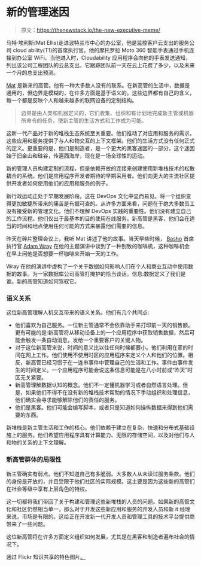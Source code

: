 # 新的管理迷因

> 原文：<https://thenewstack.io/the-new-executive-meme/>

马特·埃利斯(Mat Ellis)走进波特兰市中心的办公室，他是监控客户云支出的服务公司 cloud ability(T1)的首席执行官。他的摩托罗拉 Moto 360 智能手表通过手机连接到办公室 WiFi。当他进入时，Cloudability 应用程序会向他的手表发送通知，列出该公司工程团队的云总支出。它跟踪团队前一天在云上花费了多少，以及未来一个月的总支出预测。

[Mat](https://twitter.com/matellis) 是新来的高管。他有一种大多数人没有的联系。在新高管的生活中，数据是通用的，但边界是模糊的，在许多方面是基于语义的。这些边界都有自己的含义，每一个都是反映个人和越来越多的联网设备的定制结构。

> 边界是由人类和机器定义的，它们收集、组织和有计划地完成新主管或机器所命令的任务，使新主管的生活方式和工作成为可能。

这新一代产品对于新的堆栈生态系统至关重要。他们推动了对应用和服务的需求，这些应用和服务提供了与人和物交互的上下文框架。他们的生活方式没有任何正式的定义。更重要的是，他们是制造者，是一个更大的黑客迷因的一部分，这个迷因始于旧金山和硅谷，传遍西海岸，现在是一场全球性的运动。

新的管理人员构建定制的流程，但是依赖开放的连接来创建使用新堆栈技术的松散耦合的系统。他们是应用程序开发者期待的早期采用者。他们向更大的主流社区提供开发者如何使用他们的应用和服务的例子。

新行政运动正处于早期发展阶段。这在 DevOps 文化中显而易见。将一个组织变得更加敏捷所带来的痛苦是有据可查的。从许多方面来看，问题在于绝大多数员工没有接受新的管理文化。他们不理解 DevOps 实践的重要性。他们没有建立自己的工作流程。他们仅出于最基本的目的使用在线服务。新高管是黑客，他们会在适当的时间和地点使用任何可能的方式来暴露他们需要的信息。

昨天在碎片整理会议上，我听 Mat 讲述了他的故事。当天早些时候， [Basho](http://basho.com) 首席执行官 [Adam Wray](https://twitter.com/adamjwray) 在他的主题演讲中谈到了一种别致的咖啡机，这种咖啡机会在早上问他是否想要一杯咖啡来开始一天的工作。

Wray 在他的演讲中虚构了一个关于数据如何影响人们在个人和商业互动中使用数据的故事。为一家数据库公司高管打掩护的恰当谈话。信息:数据定义了我们是谁。新的高管知道如何驾驭它。

### 语义关系

这位新高管理解人机交互带来的语义关系。他们有几个共同点:

*   他们喜欢为自己服务。一位新主管通常不会依靠助手来打印前一天的销售额。更有可能的是:新高管将从移动设备上的一个应用程序中获取销售数据，然后可能会触发一条自动消息，发给一个重要客户的关键人物。
*   对于这位新高管来说，时间的意义比以往任何时候都要小。他们利用在家的时间在网上工作。他们使用不使用时区的应用程序来定义个人和他们的位置。相反，新高管已经习惯于在一连串事件中管理自己的生活和工作。事件由事件发生的时间定义。一个应用程序可能会说这条信息可能是在八小时前或“昨天”时区无关紧要。
*   新高管理解数据认知的概念。他们不一定懂机器学习或者自然语言处理。但是，如果他们不得不在没有新的堆栈技术帮助的情况下手动组织和处理信息，他们确实会寻求能够解除他们的责任的服务。
*   他们是黑客。他们可能会编写脚本，或者只是知道如何操纵数据来得到他们需要的东西。

新堆栈是新主管生活和工作的核心。他们依赖于建立在复杂、快速和分布式基础设施上的服务。他们希望应用程序具有计算能力、无限的存储空间，以及对他们与人和物的关系的上下文理解。

### 新高管群体的局限性

新主管确实有弱点。他们不知道自己有多脆弱。大多数人从未读过服务条款。他们的身份是开放的，并且受限于他们社区的实际规模。这主要是因为这些新的高管们在社会等级中享有上层角色的特权。

这一切都将我们带回了关于构建和管理这些新堆栈的人员的问题。如果新的高管文化和社区仍然相当单一，那么对于开发这些新应用和服务的开发人员和新 it 经理来说，市场是有限的。这给正在开发新一代开发人员和管理工具的技术平台提供商带来了一些问题。

这位新高管将在许多方面定义组织如何发展，尤其是在黑客和制造者遍布社会的情况下。

通过 Flickr 知识共享的特色图片[。](https://www.flickr.com/photos/107244436@N07/10807338895/in/photolist-cAsx51-4YuQCt-8XnXGF-8XoqNz-8Xruzy-8Xruzj-d8vfpA-d8vxJ7-oGTpCA-cyNqUm-cyNqNJ-aFhZWz-5Bwxrf-cAszA9-cAszv5-bfgJZ4-8Z7216-61PLU3-ebMKFe-ebML48-ebTrKE-ebMKrp-ebTq85-ebMLKp-ebMLAk-ebTqwb-ebMLXM-ebTqhJ-ebMMii-ebTs4L-ebMLRa-8ZbiSz-geQHyk-5CEv9D-omctbc-5CsZTE-osvcsE-os6Fxd-oEXNjA-cyNr19-eVywxG-ht1rke-eVnanr-8Kot6E-6sRjkp-eVyyR3-eVyyN1-eVyySW-6LGqgr-4zx7nm)

<svg xmlns:xlink="http://www.w3.org/1999/xlink" viewBox="0 0 68 31" version="1.1"><title>Group</title> <desc>Created with Sketch.</desc></svg>
